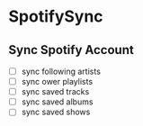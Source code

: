 # SpotifySync

## Sync Spotify Account
- [ ] sync following artists
- [ ] sync ower playlists
- [ ] sync saved tracks
- [ ] sync saved albums
- [ ] sync saved shows
